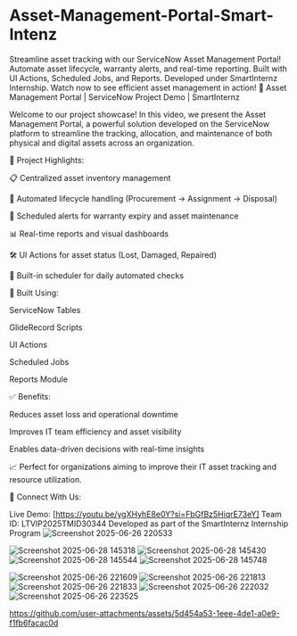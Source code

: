 # Asset-Management-Portal-Smart-Intenz
Streamline asset tracking with our ServiceNow Asset Management Portal! Automate asset lifecycle, warranty alerts, and real-time reporting. Built with UI Actions, Scheduled Jobs, and Reports. Developed under SmartInternz Internship. Watch now to see efficient asset management in action!
🎯 Asset Management Portal | ServiceNow Project Demo | SmartInternz

Welcome to our project showcase! In this video, we present the Asset Management Portal, a powerful solution developed on the ServiceNow platform to streamline the tracking, allocation, and maintenance of both physical and digital assets across an organization.

🚀 Project Highlights:

📋 Centralized asset inventory management

🔄 Automated lifecycle handling (Procurement → Assignment → Disposal)

🔔 Scheduled alerts for warranty expiry and asset maintenance

📊 Real-time reports and visual dashboards

🛠️ UI Actions for asset status (Lost, Damaged, Repaired)

📅 Built-in scheduler for daily automated checks

🔧 Built Using:

ServiceNow Tables

GlideRecord Scripts

UI Actions

Scheduled Jobs

Reports Module

✅ Benefits:

Reduces asset loss and operational downtime

Improves IT team efficiency and asset visibility

Enables data-driven decisions with real-time insights

📈 Perfect for organizations aiming to improve their IT asset tracking and resource utilization.

🔗 Connect With Us:

Live Demo: [https://youtu.be/ygXHyhE8e0Y?si=FbGfBz5HiqrE73eY]
Team ID: LTVIP2025TMID30344
Developed as part of the SmartInternz Internship Program
![Screenshot 2025-06-26 220533](https://github.com/user-attachments/assets/833a535d-ba2b-48ee-8d2b-fe370d3345c8)


![Screenshot 2025-06-28 145318](https://github.com/user-attachments/assets/9fce3aaa-d2f8-46a3-a0ea-ca2a1e4c5b3f)
![Screenshot 2025-06-28 145430](https://github.com/user-attachments/assets/c2ca55f0-2b99-4b98-82f6-bef1e1232bfb)
![Screenshot 2025-06-28 145544](https://github.com/user-attachments/assets/6b359899-7942-479b-a037-363cab72ce89)
![Screenshot 2025-06-28 145748](https://github.com/user-attachments/assets/49dc96d5-5c7b-456b-9607-4301af701f74)

![Screenshot 2025-06-26 221609](https://github.com/user-attachments/assets/d6096a40-6197-401a-a7e7-653069060d6a)
![Screenshot 2025-06-26 221813](https://github.com/user-attachments/assets/cd8a224d-74b4-4669-9ba7-61f9486d4955)
![Screenshot 2025-06-26 221833](https://github.com/user-attachments/assets/24f6af0e-e32b-49b9-a32a-5fcfb7a71fd1)
![Screenshot 2025-06-26 222032](https://github.com/user-attachments/assets/8b8a6ed1-31c3-4134-9128-eaecdad7149b)
![Screenshot 2025-06-26 223525](https://github.com/user-attachments/assets/d472e029-e027-4692-aad8-fb9c03c8fe99)




https://github.com/user-attachments/assets/5d454a53-1eee-4de1-a0e9-f1fb6facac0d


